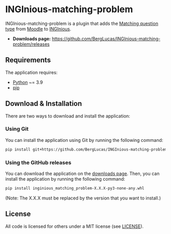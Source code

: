 # INGInious-matching-problem

INGInious-matching-problem is a plugin that adds the [Matching question type](https://docs.moodle.org/500/en/Matching_question_type) from [Moodle](https://moodle.org/) to [INGInious](https://inginious.org/).

- **Downloads page:** https://github.com/BergLucas/INGInious-matching-problem/releases

## Requirements

The application requires:

- [Python](https://www.python.org/) ~= 3.9
- [pip](https://pip.pypa.io/en/stable/)

## Download & Installation

There are two ways to download and install the application:

### Using Git

You can install the application using Git by running the following command:

```bash
pip install git+https://github.com/BergLucas/INGInious-matching-problem.git
```

### Using the GitHub releases

You can download the application on the [downloads page](https://github.com/BergLucas/INGInious-matching-problem/releases). Then, you can install the application by running the following command:

```bash
pip install inginious_matching_problem-X.X.X-py3-none-any.whl
```

(Note: The X.X.X must be replaced by the version that you want to install.)

## License

All code is licensed for others under a MIT license (see [LICENSE](https://github.com/BergLucas/INGInious-matching-problem/blob/main/LICENSE)).
